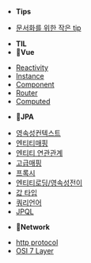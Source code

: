 - **Tips**
* [문서화를 위한 작은 tip](/etc/tips.md)
- **TIL**
- **🐹Vue**
* [Reactivity](/TIL/vue-reactivity.md)
* [Instance](/TIL/vue-instance.md)
* [Component](/TIL/vue-component.md)
* [Router](/TIL/vue-router.md)
* [Computed](/TIL/vue-computed.md)

- **🐻JPA**
* [영속성컨텍스트](/TIL/JPA/jpa-persistence-context.md)
* [엔티티매핑](/TIL/JPA/jpa-entity-mapping.md)
* [엔티티 연관관계](/TIL/JPA/jpa-relation-mapping.md)
* [고급매핑](/TIL/JPA/jpa-relation-mapping2.md)
* [프록시](/TIL/JPA/jpa-proxy.md)
* [엔티티로딩/영속성전이](/TIL/JPA/jpa-entity-loading-cascade.md)
* [값 타입](/TIL/JPA/jpa-type.md)
* [쿼리언어](/TIL/JPA/jpa-query-language.md)
* [JPQL](/TIL/JPA/jpa-jpql.md)


- **🐯Network**
* [http protocol](/TIL/network/http-protocol.md)
* [OSI 7 Layer](/TIL/network/osi7-layer.md)
